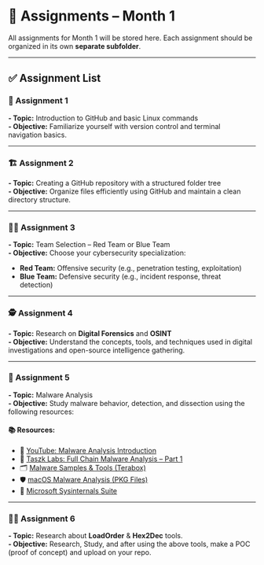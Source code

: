 # 📁 Assignments – Month 1

All assignments for Month 1 will be stored here.
Each assignment should be organized in its own **separate subfolder**.

---

## ✅ Assignment List

### 📝 Assignment 1

**- Topic:** Introduction to GitHub and basic Linux commands\
**- Objective:** Familiarize yourself with version control and terminal navigation basics.

---

### 🏗️ Assignment 2

**- Topic:** Creating a GitHub repository with a structured folder tree\
**- Objective:** Organize files efficiently using GitHub and maintain a clean directory structure.

---

### 🔴🔵 Assignment 3

**- Topic:** Team Selection – Red Team or Blue Team\
**- Objective:** Choose your cybersecurity specialization:

* **Red Team:** Offensive security (e.g., penetration testing, exploitation)
* **Blue Team:** Defensive security (e.g., incident response, threat detection)

---

### 🕵️ Assignment 4

**- Topic:** Research on **Digital Forensics** and **OSINT**\
**- Objective:** Understand the concepts, tools, and techniques used in digital investigations and open-source intelligence gathering.

---

### 🦠 Assignment 5

**- Topic:** Malware Analysis\
**- Objective:** Study malware behavior, detection, and dissection using the following resources:

#### 📚 Resources:

* 🎥 [YouTube: Malware Analysis Introduction](https://youtu.be/ta8AJplqMjk?feature=shared)
* 📖 [Taszk Labs: Full Chain Malware Analysis – Part 1](https://labs.taszk.io/articles/post/full_chain_bb_part1/)
* 🗂️ [Malware Samples & Tools (Terabox)](https://www.terabox.app/sharing/link?surl=6meoltiWK18hoz-6RgqWFQ)
* 🛡️ [macOS Malware Analysis (PKG Files)](https://www.malwr4n6.com/post/macos-malware-analysis-pkg-files)
* 🧰 [Microsoft Sysinternals Suite](https://learn.microsoft.com/en-us/sysinternals/)

---

### 🔧🧰 Assignment 6

**- Topic:** Research about **LoadOrder** & **Hex2Dec** tools.\
**- Objective:** Research, Study, and after using the above tools, make a POC (proof of concept) and upload on your repo.
